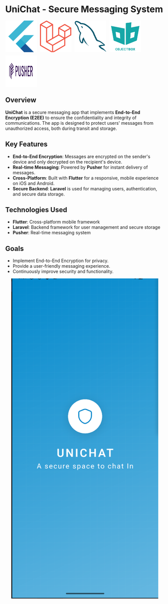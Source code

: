 # UniChat - Secure Messaging System


<div style="display: flex; flex-wrap: wrap; gap: 10px;" align="center">
    <img src="./images/Flutter.png" alt="Flutter" width="100" height="100">
    <img src="./images/Laravel.png" alt="Laravel" width="100" height="100">
    <img src="./images/mysql.png" alt="MySQL" width="100" height="100">
    <img src="./images/objectBox.png" alt="ObjectBox" width="100" height="100">
    <img src="./images/pusher.png" alt="Pusher" width="100" height="100">
</div>


## Overview

**UniChat** is a secure messaging app that implements **End-to-End Encryption (E2EE)** to ensure the confidentiality and integrity of communications. The app is designed to protect users' messages from unauthorized access, both during transit and storage.

## Key Features

- **End-to-End Encryption**: Messages are encrypted on the sender's device and only decrypted on the recipient's device.
- **Real-time Messaging**: Powered by **Pusher** for instant delivery of messages.
- **Cross-Platform**: Built with **Flutter** for a responsive, mobile experience on iOS and Android.
- **Secure Backend**: **Laravel** is used for managing users, authentication, and secure data storage.

## Technologies Used

- **Flutter**: Cross-platform mobile framework
- **Laravel**: Backend framework for user management and secure storage
- **Pusher**: Real-time messaging system

## Goals

- Implement End-to-End Encryption for privacy.
- Provide a user-friendly messaging experience.
- Continuously improve security and functionality.


<p align="center">
    <img src="./images/uni-chat-splash-screen.png" alt="UniChat Splash Screen">
</p>
